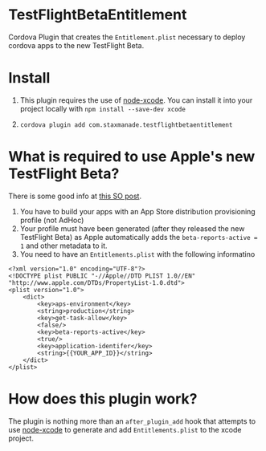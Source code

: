 TestFlightBetaEntitlement
=========================

Cordova Plugin that creates the `Entitlement.plist` necessary to deploy cordova apps to the new TestFlight Beta.

# Install

1. This plugin requires the use of [node-xcode](https://github.com/alunny/node-xcode). You can install it into your project locally with `npm install --save-dev xcode`

2. `cordova plugin add com.staxmanade.testflightbetaentitlement`

# What is required to use Apple's new TestFlight Beta?

There is some good info at [this SO post](http://stackoverflow.com/questions/25756669/app-does-not-contain-the-correct-beta-entitlement).

1. You have to build your apps with an App Store distribution provisioning profile (not AdHoc)
2. Your profile must have been generated (after they released the new TestFlight Beta) as Apple automatically adds the `beta-reports-active = 1` and other metadata to it.
3. You need to have an `Entitlements.plist` with the following informatino

```
<?xml version="1.0" encoding="UTF-8"?>
<!DOCTYPE plist PUBLIC "-//Apple//DTD PLIST 1.0//EN" "http://www.apple.com/DTDs/PropertyList-1.0.dtd">
<plist version="1.0">
    <dict>
        <key>aps-environment</key>
        <string>production</string>
        <key>get-task-allow</key>
        <false/>
        <key>beta-reports-active</key>
        <true/>
        <key>application-identifer</key>
        <string>{{YOUR_APP_ID}}</string>
    </dict>
</plist>
```

# How does this plugin work?

The plugin is nothing more than an `after_plugin_add` hook that attempts to use [node-xcode](https://github.com/alunny/node-xcode) to generate and add `Entitlements.plist` to the xcode project.
